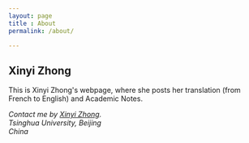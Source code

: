 ```yaml
---
layout: page
title : About
permalink: /about/

---
```

<h2> Xinyi Zhong </h2>
<p> This is Xinyi Zhong's webpage, where she posts her translation (from French to English) and Academic Notes. </p>

<address>
Contact me by <a href="zhongxy14@gmail.com"> Xinyi Zhong</a>.<br>
Tsinghua University, Beijing<br>
China
</address>

 